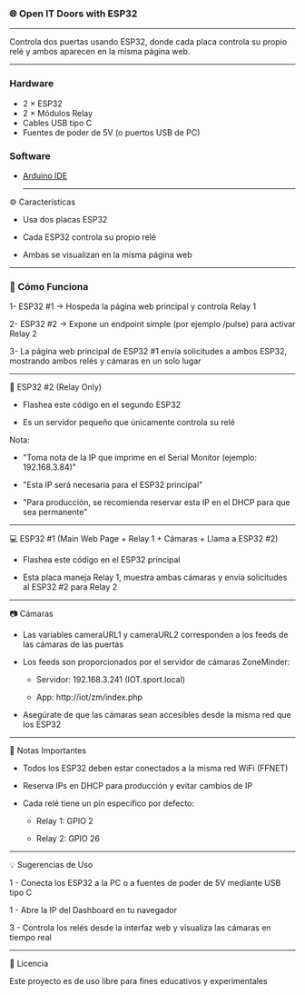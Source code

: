 ### 🌐 Open IT Doors with ESP32

---

Controla dos puertas usando ESP32, donde cada placa controla su propio relé y ambos aparecen en la misma página web.

---

### Hardware
- 2 × ESP32  
- 2 × Módulos Relay  
- Cables USB tipo C  
- Fuentes de poder de 5V (o puertos USB de PC)

### Software
- [Arduino IDE](https://www.arduino.cc/en/software)

  ---

 ⚙️ Características

- Usa dos placas ESP32

- Cada ESP32 controla su propio relé

- Ambas se visualizan en la misma página web

---

### 🚀 Cómo Funciona

1- ESP32 #1 → Hospeda la página web principal y controla Relay 1

2- ESP32 #2 → Expone un endpoint simple (por ejemplo /pulse) para activar Relay 2

3- La página web principal de ESP32 #1 envía solicitudes a ambos ESP32, mostrando ambos relés y cámaras en un solo lugar

---

🔌 ESP32 #2 (Relay Only)

- Flashea este código en el segundo ESP32

- Es un servidor pequeño que únicamente controla su relé

Nota:

- "Toma nota de la IP que imprime en el Serial Monitor (ejemplo: 192.168.3.84)"

- "Esta IP será necesaria para el ESP32 principal"

- "Para producción, se recomienda reservar esta IP en el DHCP para que sea permanente"

---

 💻 ESP32 #1 (Main Web Page + Relay 1 + Cámaras + Llama a ESP32 #2)

- Flashea este código en el ESP32 principal

- Esta placa maneja Relay 1, muestra ambas cámaras y envía solicitudes al ESP32 #2 para Relay 2

---

 📷 Cámaras

- Las variables cameraURL1 y cameraURL2 corresponden a los feeds de las cámaras de las puertas

- Los feeds son proporcionados por el servidor de cámaras ZoneMinder:

    - Servidor: 192.168.3.241 (IOT.sport.local)

    - App: http://iot/zm/index.php

- Asegúrate de que las cámaras sean accesibles desde la misma red que los ESP32

---

 📝 Notas Importantes

- Todos los ESP32 deben estar conectados a la misma red WiFi (FFNET)

- Reserva IPs en DHCP para producción y evitar cambios de IP

- Cada relé tiene un pin específico por defecto:

   - Relay 1: GPIO 2

   - Relay 2: GPIO 26

---

💡 Sugerencias de Uso

1 - Conecta los ESP32 a la PC o a fuentes de poder de 5V mediante USB tipo C

1 - Abre la IP del Dashboard en tu navegador

3 - Controla los relés desde la interfaz web y visualiza las cámaras en tiempo real

---

📄 Licencia

Este proyecto es de uso libre para fines educativos y experimentales
